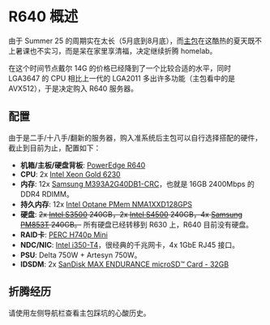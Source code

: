 # R640 概述

由于 Summer 25 的周期实在太长（5月底到8月底），而[主包](/#fn:1)在这酷热的夏天既不上暑课也不实习，而是呆在家里享清福，决定继续折腾 homelab。

在这个时间节点戴尔 14G 的价格已经降到了一个比较合适的水平，同时 LGA3647 的 CPU 相比上一代的 LGA2011 多出许多功能（主包看中的是AVX512），于是决定购入 R640 服务器。

## 配置

由于是二手/十八手/翻新的服务器，购入准系统后主包可以自行选择搭配的硬件，截止到目前为止，配置如下：

- **机箱/主板/硬盘背板**: [PowerEdge R640](https://www.dell.com/support/product-details/en-us/product/poweredge-r640/resources/search)
- **CPU**: 2x [Intel Xeon Gold 6230](https://www.intel.com/content/www/us/en/products/sku/192437/intel-xeon-gold-6230-processor-27-5m-cache-2-10-ghz/specifications.html)
- **内存**: 12x [Samsung M393A2G40DB1-CRC](https://semiconductor.samsung.com/dram/module/rdimm/m393a2g40db1-crc/)，也就是 16GB 2400Mbps 的 DDR4 RDIMM。
- **持久内存**: 12x [Intel Optane PMem NMA1XXD128GPS](https://www.intel.com/content/www/us/en/products/sku/190348/intel-optane-persistent-memory-100-series-128gb-module/specifications.html)
- **硬盘**: <del>2x [Intel S3500](https://www.intel.com/content/dam/www/public/us/en/documents/product-specifications/ssd-dc-s3500-spec.pdf) 240GB，2x [Intel S4500](https://tiscom.ru/sites/default/files/additional/ssd-dc-s4500-s4600-brief.pdf) 240GB，4x [Samsung PM853T](https://ftp.hydata.com/Downloads/scsitools/scsitools.Lite/Resources/LOD_FactoryMadeLOD-Files/Samsung/MZ7GE/PM853T-SATA-Product-Manual.pdf) 240GB。</del> 所有硬盘已经转移到 R630 上，R640 目前没有硬盘。
- **RAID卡**: [PERC H740p Mini](https://objects.icecat.biz/objects/mmo_38074103_1553678750_5018_8435.pdf)
- **NDC/NIC**: [Intel i350-T4](https://www.intel.com/content/www/us/en/products/sku/184824/intel-ethernet-network-adapter-i350t4-for-ocp-3-0/specifications.html)，很经典的千兆网卡，4x 1GbE RJ45 接口。
- **PSU**: Delta 750W + Artesyn 750W。
- **IDSDM**: 2x [SanDisk MAX ENDURANCE microSD™ Card - 32GB](https://shop.sandisk.com/products/memory-cards/microsd-cards/sandisk-max-endurance-uhs-i-microsd?sku=SDSQQVR-032G-GN6IA)

## 折腾经历

请使用左侧导航栏查看主包踩坑的心酸历史。
